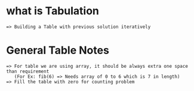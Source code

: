 # what is Tabulation
    => Building a Table with previous solution iteratively 

# General Table Notes
    => For table we are using array, it should be always extra one space than requirement 
       (For Ex: fib(6) => Needs array of 0 to 6 which is 7 in length)
    => Fill the table with zero for counting problem 
